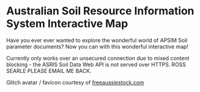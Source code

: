 Australian Soil Resource Information System Interactive Map
===========================

Have you ever ever wanted to explore the wonderful world of APSIM Soil parameter documents? Now you can with  this wonderful interactive map!

Currently only works over an unsecured connection due to mixed content blocking - the ASRIS Soil Data Web API is not served over HTTPS. ROSS SEARLE PLEASE EMAIL ME BACK.

Glitch avatar / favicon courtesy of [freeaussiestock.com](http://freeaussiestock.com/free/Northern_Territory/slides/dust_track_road.htm)